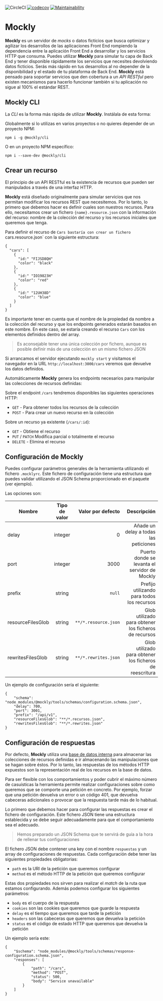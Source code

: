 ![CircleCI](https://img.shields.io/circleci/build/github/pablolazaro/mockly.svg?token=3e0293b00e6875dbf3f4e82f976708e75e35b556)
[![codecov](https://codecov.io/gh/pablolazaro/mockly/branch/milestone%2Falpha-1/graph/badge.svg?token=IALG9303GD)](https://codecov.io/gh/pablolazaro/mockly)
[![Maintainability](https://api.codeclimate.com/v1/badges/b3481e1bd6d1fd4c1d85/maintainability)](https://codeclimate.com/github/pablolazaro/mockly/maintainability)

# Mockly

**Mockly** es un servidor de _mocks_ o datos ficticios que busca optimizar y agilizar los desarrollos de las aplicaciones Front End rompiendo la dependencia entre la aplicación Front End a desarrollar y los servicios HTTP que consuma. Puedes utilizar **Mockly** para simular tu capa de Back End y tener disponible rápidamente los servicios que necesites devolviendo datos ficticios. Serás más rápido en tus desarrollos al no depender de la disponibilidad y el estado de tu plataforma de Back End. **Mockly** está pensado para soportar servicios que den cobertura a un _API RESTful_ pero existen mecanismos para hacerlo funcionar también si tu aplicación no sigue al 100% el estándar REST.

## Mockly CLI

La _CLI_ es la forma más rápida de utilizar **Mockly**. Instálala de esta forma:

Globalmente si lo utilizas en varios proyectos o no quieres depender de un proyecto NPM:

```
npm i -g @mockly/cli
```

O en un proyecto NPM específico:

```
npm i --save-dev @mockly/cli
```

## Crear un recurso

El principio de un API RESTful es la existencia de recursos que pueden ser manipulados a través de una interfaz HTTP.

**Mockly** está diseñado originalmente para simular servicios que nos permitan modificar los recursos REST que necesitemos. Por lo tanto, lo primero que debemos hacer
es definir cuales son nuestros recursos. Para ello, necesitamos crear un fichero `{name}.resource.json` con la información del recurso: nombre de la colección del recurso y los recursos iniciales que queremos que tenga.

Para definir el recurso de `Cars bastaría con crear un fichero `cars.resource.json` con la siguiente estructura:

```
{
  "cars": [
    {
      "id:" "FIJSD8QH"
      "color": "black"
    },
    {
      "id:" "IO19823H"
      "color": "red"
    },
    {
      "id:" "12UH38D"
      "color": "blue"
    }
  ]
}
```

Es importante tener en cuenta que el nombre de la propiedad da nombre a la colección del recurso y que los endpoints generados estarán basados en este nombre. En este caso, se estaría creando el recurso `Cars` con los elementos definidos dentro del array.

> Es aconsejable tener una única colección por fichero, aunque es posible definir más de una colección en un mismo fichero JSON

Si arrancamos el servidor ejecutando `mockly start` y visitamos el navegador en la URL `http://localhost:3000/cars` veremos que devuelve los datos definidos.

Automáticamente **Mockly** genera los endpoints necesarios para manipular las colecciones de recursos definidas:

Sobre el endpoint `/cars` tendremos disponibles las siguientes operaciones HTTP:

* `GET`  - Para obtener todos los recursos de la colección
* `POST` - Para crear un nuevo recurso en la colección

Sobre un recurso ya existente (`/cars/:id`):

* `GET` - Obtiene el recurso
* `PUT` / `PATCH` Modifica parcial o totalmente el recurso
* `DELETE` - Elimina el recurso


## Configuración de Mockly

Puedes configurar parámetros generales de la herramienta utilizando el fichero `.mocklyrc`. Este fichero de configuración
tiene una estructura que puedes validar utilizando el JSON Schema proporcionado en el paquete (ver ejemplo).

Las opciones son:

| Nombre        | Tipo de valor         | Valor por defecto  | Descripción
| ------------- |:-------------:| -----:| -------:|
| delay      | integer | 0 |  Añade un delay a todas las peticiones |
| port      | integer      |   3000 | Puerto donde se levanta el servidor de Mockly |
| prefix | string     |    `null`  | Prefijo utilizando para todos los recursos |
| resourceFilesGlob | string | `**/*.resource.json` | Glob utilizado para obtener los ficheros de recursos |
|  rewritesFilesGlob | string | `**/*.rewrites.json` | Glob utilizado para obtener los ficheros de reescritura |

Un ejemplo de configuración sería el siguiente: 

```
{
    "schema": "node_modules/@mockly/tools/schemas/configuration.schema.json",
    "delay": 700,
    "port": 3001,
    "prefix": "/api/v1",
    "resourceFilesGlob": "**/*.recursos.json",
    "rewritesFilesGlob": "**/*.rewrites.json"
}
```


## Configuración de respuestas

Por defecto, **Mockly** utiliza una [base de datos interna](https://pouchdb.com) para almacenar las colecciones de 
recursos definidas e ir almacenando las manipulaciones que se hagan sobre éstos. Por lo tanto, las respuestas de los 
métodos HTTP expuestos son la representación real de los recursos en la base de datos.

Para ser flexible con los comportamientos y poder cubrir el máximo número de casuísticas la herramienta permite realizar
configuraciones sobre como queremos que se comporte una petición en concreto. Por ejemplo, forzar que una petición devuelva
un error o un código 401, que devuelva cabeceras adicionales o provocar que la respuesta tarde más de lo habitual.

Lo primero que debemos hacer para configurar las respuestas es crear el fichero de configuración. Este fichero JSON tiene
una estructura establecida y se debe seguir adecuadamente para que el comportamiento sea el adecuado. 

> Hemos preparado un JSON Schema que te servirá de guía a la hora de rellenar tus configuraciones

El fichero JSON debe contener una key con el nombre `respuestas` y un array de configuraciones de respuestas.
Cada configuración debe tener las siguientes propiedades obligatorias:

* `path` es la URI de la petición que queremos configurar
* `method` es el método HTTP de la petición que queremos configurar

Estas dos propiedades nos sirven para realizar el *match* de la ruta que estamos configurando. Además podemos configurar
los siguientes parámetros:

* `body` es el cuerpo de la respuesta
* `cookies` son las cookies que queremos que guarde la respuesta
* `delay` es el tiempo que queremos que tarde la petición
* `headers` son las cabeceras que queremos que devuelva la petición
* `status` es el código de estado HTTP que queremos que devuelva la petición

Un ejemplo sería este:

```
{
    "$schema": "node_modules/@mockly/tools/schemas/response-configuration.schema.json",
    "responses": [
        {
            "path": "/cars",
            "method": "POST",
            "status": 500,
            "body": "Service unavailable"
        }
    ]
}
```
